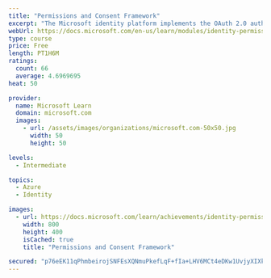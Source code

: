 ```yaml
---
title: "Permissions and Consent Framework"
excerpt: "The Microsoft identity platform implements the OAuth 2.0 authorization protocol. This protocol is a method that a third-party app can access web-hosted resources on behalf of a user. The web-hosted resources can define a set of permissions that you can use to implement functionality in smaller chunks. Developers can leverage one of two types of permissions supported by the Microsoft identity platform depending on the app scenario. In this module, you'll learn the different types of permissions and consent framework models for obtaining permissions from users to use them in apps."
webUrl: https://docs.microsoft.com/en-us/learn/modules/identity-permissions-consent/
type: course
price: Free
length: PT1H6M
ratings:
  count: 66
  average: 4.6969695
heat: 50

provider:
  name: Microsoft Learn
  domain: microsoft.com
  images:
    - url: /assets/images/organizations/microsoft.com-50x50.jpg
      width: 50
      height: 50

levels:
  - Intermediate

topics:
  - Azure
  - Identity

images:
  - url: https://docs.microsoft.com/learn/achievements/identity-permissions-consent-social.png
    width: 800
    height: 400
    isCached: true
    title: "Permissions and Consent Framework"

secured: "p76eEK11qPhmbeirojSNFEsXQNmuPkefLqF+fIa+LHV6MCt4eDKw1UvjyXIXknH+kPqrmzYDFNyuxtuRMlgdWPflVimQM6Y+mLr7qA3Emi3miALrJ5HIIB4e3wcm25HlwmlOV9x+4mFmW5g0XqouwSVLvFwY/ojSyVNRZ/CTNfLSIvhIX9uPSuMnK3o+sOV0l22DB5CTPP1q13AjAXZsMDN7Cum1lTssFzx87zyxbBJOsahbsY4dcMGT122smo/WICdayFUg72xtP38mH3HIUaWsX1MF2OLI3tjrIu8Gpl2e+cWMXDPOElsXn76k4qn/jzT5nj2GFUh114os86SUKpJNHuhq7DRZQIzaNaKF4rhl05ZkXQfhCq4SzzZvui2OJDMjtNyu9AlDunbVQRVxww==;zPHyrVxJnN0RcGwZLkzRGA=="
---
```



